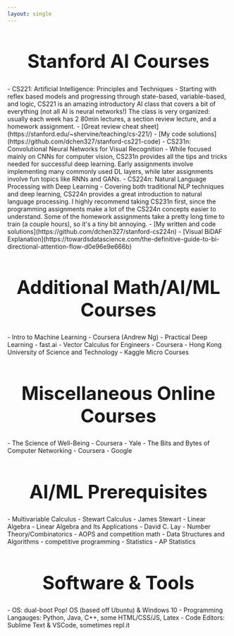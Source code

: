 ```yaml
---
layout: single
---
```


<h1 style="font-size: 3em; text-align: center">Stanford AI Courses</h1>
- CS221: Artificial Intelligence: Principles and Techniques
  - Starting with reflex based models and progressing through state-based, variable-based, and logic, CS221 is an amazing introductory AI class that covers a bit of everything (not all AI is neural networks!) The class is very organized: usually each week has 2 80min lectures, a section review lecture, and a homework assignment.
  - [Great review cheat sheet](https://stanford.edu/~shervine/teaching/cs-221/)
  - [My code solutions](https://github.com/dchen327/stanford-cs221-code)
- CS231n: Convolutional Neural Networks for Visual Recognition
  - While focused mainly on CNNs for computer vision, CS231n provides all the tips and tricks needed for successful deep learning. Early assignments involve implementing many commonly used DL layers, while later assignments involve fun topics like RNNs and GANs. 
- CS224n: Natural Language Processing with Deep Learning
  - Covering both traditional NLP techniques and deep learning, CS224n provides a great introduction to natural language processing. I highly recommend taking CS231n first, since the programming assignments make a lot of the CS224n concepts easier to understand. Some of the homework assignments take a pretty long time to train (a couple hours), so it's a tiny bit annoying.
  - [My written and code solutions](https://github.com/dchen327/stanford-cs224n) 
  - [Visual BiDAF Explanation](https://towardsdatascience.com/the-definitive-guide-to-bi-directional-attention-flow-d0e96e9e666b)

<h1 style="font-size: 3em; text-align: center">Additional Math/AI/ML Courses</h1>
- Intro to Machine Learning - Coursera (Andrew Ng)
- Practical Deep Learning - fast.ai
- Vector Calculus for Engineers - Coursera - Hong Kong University of Science and Technology
- Kaggle Micro Courses

<h1 style="font-size: 3em; text-align: center">Miscellaneous Online Courses</h1>
- The Science of Well-Being - Coursera - Yale
- The Bits and Bytes of Computer Networking - Coursera - Google

<h1 style="font-size: 3em; text-align: center">AI/ML Prerequisites</h1>
- Multivariable Calculus - Stewart Calculus - James Stewart
- Linear Algebra - Linear Algebra and Its Applications - David C. Lay
- Number Theory/Combinatorics - AOPS and competition math
- Data Structures and Algorithms - competitive programming
- Statistics - AP Statistics

<h1 style="font-size: 3em; text-align: center">Software & Tools</h1>
- OS: dual-boot Pop! OS (based off Ubuntu) & Windows 10
- Programming Langauges: Python, Java, C++, some HTML/CSS/JS, Latex
- Code Editors: Sublime Text & VSCode, sometimes repl.it

